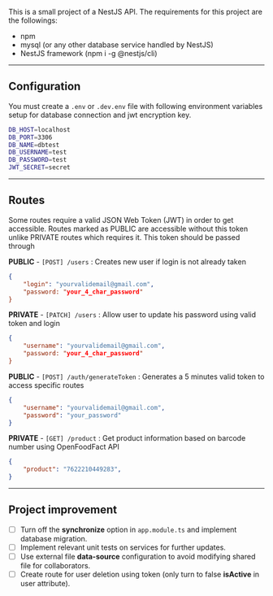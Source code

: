 This is a small project of a NestJS API.
The requirements for this project are the followings:

- npm
- mysql (or any other database service handled by NestJS)
- NestJS framework (npm i -g @nestjs/cli)

---

## **Configuration**

You must create a `.env` or `.dev.env` file with following environment variables setup for database connection and jwt encryption key.

```bash
DB_HOST=localhost
DB_PORT=3306
DB_NAME=dbtest
DB_USERNAME=test
DB_PASSWORD=test
JWT_SECRET=secret
```

---

## **Routes**

Some routes require a valid JSON Web Token (JWT) in order to get accessible.
Routes marked as PUBLIC are accessible without this token unlike PRIVATE routes which requires it.
This token should be passed through 

**PUBLIC** - `[POST] /users` : Creates new user if login is not already taken
```json
{
    "login": "yourvalidemail@gmail.com",
    "password: "your_4_char_password"
}
```


**PRIVATE** - `[PATCH] /users` : Allow user to update his password using valid token and login
```json
{
    "username": "yourvalidemail@gmail.com",
    "password: "your_4_char_password"
}
```


**PUBLIC** - `[POST] /auth/generateToken` : Generates a 5 minutes valid token to access specific routes
```json
{
    "username": "yourvalidemail@gmail.com",
    "password": "your_password"
}
```


**PRIVATE** - `[GET] /product` : Get product information based on barcode number using OpenFoodFact API
```json
{
    "product": "7622210449283",
}
```

---

## **Project improvement**

- [ ] Turn off the **synchronize** option in `app.module.ts` and implement database migration.
- [ ] Implement relevant unit tests on services for further updates.
- [ ] Use external file **data-source** configuration to avoid modifying shared file for collaborators.
- [ ] Create route for user deletion using token (only turn to false **isActive** in user attribute).